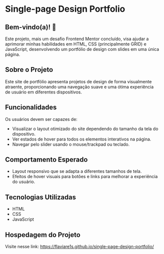 # Single-page Design Portfolio


## Bem-vindo(a)! 👋

Este projeto, mais um desafio Frontend Mentor concluído, visa ajudar a aprimorar minhas habilidades em HTML, CSS (principalmente GRID) e JavaScript, desenvolvendo um portfólio de design com slides em uma única página.

## Sobre o Projeto

Este site de portfólio apresenta projetos de design de forma visualmente atraente, proporcionando uma navegação suave e uma ótima experiência de usuário em diferentes dispositivos.

## Funcionalidades

Os usuários devem ser capazes de:

- Visualizar o layout otimizado do site dependendo do tamanho da tela do dispositivo.
- Ver estados de hover para todos os elementos interativos na página.
- Navegar pelo slider usando o mouse/trackpad ou teclado.

## Comportamento Esperado

- Layout responsivo que se adapta a diferentes tamanhos de tela.
- Efeitos de hover visuais para botões e links para melhorar a experiência do usuário.

## Tecnologias Utilizadas

- HTML
- CSS
- JavaScript

## Hospedagem do Projeto

Visite nesse link:
https://flaviare1s.github.io/single-page-design-portfolio/
